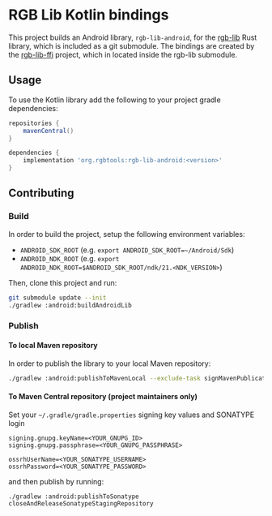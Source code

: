 # RGB Lib Kotlin bindings

This project builds an Android library, `rgb-lib-android`, for the [rgb-lib]
Rust library, which is included as a git submodule. The bindings are created by
the [rgb-lib-ffi] project, which in located inside the rgb-lib submodule.

## Usage

To use the Kotlin library add the following to your project gradle dependencies:

```groovy
repositories {
    mavenCentral()
}

dependencies {
    implementation 'org.rgbtools:rgb-lib-android:<version>'
}
```

## Contributing

### Build

In order to build the project, setup the following environment variables:
- `ANDROID_SDK_ROOT` (e.g. `export ANDROID_SDK_ROOT=~/Android/Sdk`)
- `ANDROID_NDK_ROOT` (e.g. `export ANDROID_NDK_ROOT=$ANDROID_SDK_ROOT/ndk/21.<NDK_VERSION>`)

Then, clone this project and run:

```bash
git submodule update --init
./gradlew :android:buildAndroidLib
```

### Publish

#### To local Maven repository

In order to publish the library to your local Maven repository:

```bash
./gradlew :android:publishToMavenLocal --exclude-task signMavenPublication
```

#### To Maven Central repository (project maintainers only)

Set your `~/.gradle/gradle.properties` signing key values and SONATYPE login
```properties
signing.gnupg.keyName=<YOUR_GNUPG_ID>
signing.gnupg.passphrase=<YOUR_GNUPG_PASSPHRASE>

ossrhUserName=<YOUR_SONATYPE_USERNAME>
ossrhPassword=<YOUR_SONATYPE_PASSWORD>
```
and then publish by running:
```shell
./gradlew :android:publishToSonatype closeAndReleaseSonatypeStagingRepository
```


[rgb-lib]: https://github.com/RGB-Tools/rgb-lib
[rgb-lib-ffi]: https://github.com/RGB-Tools/rgb-lib/tree/master/rgb-lib-ffi
